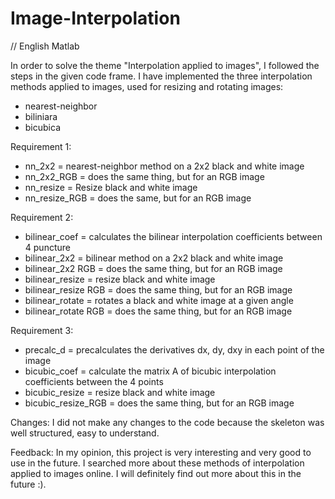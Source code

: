 # Image-Interpolation
// English
Matlab

In order to solve the theme "Interpolation applied to images", I followed the steps in the given code frame.
I have implemented the three interpolation methods applied to images, used for resizing and rotating images:
- nearest-neighbor
- biliniara
- bicubica

Requirement 1:
- nn_2x2 = nearest-neighbor method on a 2x2 black and white image
- nn_2x2_RGB = does the same thing, but for an RGB image
- nn_resize = Resize black and white image
- nn_resize_RGB = does the same, but for an RGB image

Requirement 2:
- bilinear_coef = calculates the bilinear interpolation coefficients between 4
puncture
- bilinear_2x2 = bilinear method on a 2x2 black and white image
- bilinear_2x2 RGB = does the same thing, but for an RGB image
- bilinear_resize = resize black and white image
- bilinear_resize RGB = does the same thing, but for an RGB image
- bilinear_rotate = rotates a black and white image at a given angle
- bilinear_rotate RGB = does the same thing, but for an RGB image

Requirement 3:
- precalc_d = precalculates the derivatives dx, dy, dxy in each point of the image
- bicubic_coef = calculate the matrix A of bicubic interpolation coefficients between the 4 points
- bicubic_resize = resize black and white image
- bicubic_resize_RGB = does the same thing, but for an RGB image

Changes:
I did not make any changes to the code because the skeleton was well structured, easy to understand.

Feedback:
In my opinion, this project is very interesting and very good to use in the future. I searched more about these methods of interpolation applied to images online. 
I will definitely find out more about this in the future :).
